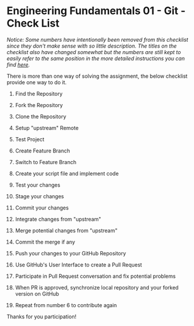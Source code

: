 # Engineering Fundamentals 01 - Git - Check List

*Notice: Some numbers have intentionally been removed from this checklist since they don't make sense with so little description. The titles on the checklist also have changed somewhat but the numbers are still kept to easily refer to the same position in the more detailed instructions you can find [here](instructions-easy.md).*

There is more than one way of solving the assignment, the below checklist provide one way to do it.

1. Find the Repository

2. Fork the Repository 

3. Clone the Repository

5. Setup "upstream" Remote

6. Test Project

7. Create Feature Branch

8. Switch to Feature Branch

9. Create your script file and implement code

11. Test your changes

12. Stage your changes

13. Commit your changes

14. Integrate changes from "upstream"

15. Merge potential changes from "upstream"

16. Commit the merge if any

17. Push your changes to your GitHub Repository

18. Use GitHub's User Interface to create a Pull Request

19. Participate in Pull Request conversation and fix potential problems

20. When PR is approved, synchronize local repository and your forked version on GitHub

21. Repeat from number 6 to contribute again

Thanks for you participation!
